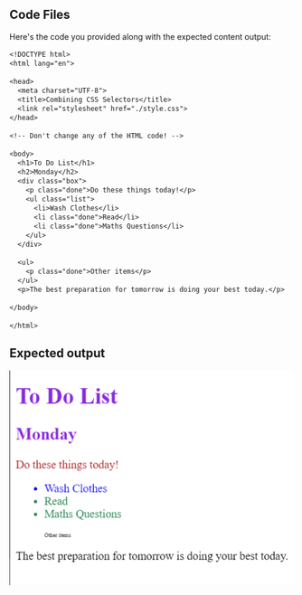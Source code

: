 ## Code Files

Here's the code you provided along with the expected content output:

```
<!DOCTYPE html>
<html lang="en">

<head>
  <meta charset="UTF-8">
  <title>Combining CSS Selectors</title>
  <link rel="stylesheet" href="./style.css">
</head>

<!-- Don't change any of the HTML code! -->

<body>
  <h1>To Do List</h1>
  <h2>Monday</h2>
  <div class="box">
    <p class="done">Do these things today!</p>
    <ul class="list">
      <li>Wash Clothes</li>
      <li class="done">Read</li>
      <li class="done">Maths Questions</li>
    </ul>
  </div>

  <ul>
    <p class="done">Other items</p>
  </ul>
  <p>The best preparation for tomorrow is doing your best today.</p>

</body>

</html>
```

## Expected output 
![output](./goal.png)